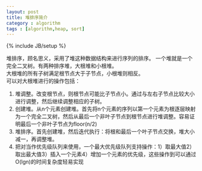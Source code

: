 ```yaml
---
layout: post
title: 堆排序简介
category : algorithm
tags : [algorithm,heap, sort]
---
```

{% include JB/setup %}

堆排序，顾名思义，采用了堆这种数据结构来进行序列的排序。
一个堆就是一个完全二叉树。有两种排序堆，大根堆和小根堆。  
大根堆的所有子树满足根节点大于子节点，小根堆则相反。  
可以对大根堆进行的操作包括：  
1. 堆调整。改变根节点，则根节点可能比子节点小。通过与左右子节点比较大小进行调整，然后继续调整相应的子树。  
2. 创建堆。从n个元素创建堆。首先将n个元素的序列以第一个元素为根逐层映射为一个完全二叉树，然后从最后一个非叶子节点到根节点进行堆调整。容易证明最后一个非叶子节点为floor(n/2)  
3. 堆排序。首先创建堆，然后迭代执行：将根和最后一个叶子节点交换，堆大小减一，再调整堆。  
4. 把对当作优先级队列来使用，一个最大优先级队列支持操作：1）取最大值2）取出最大值3）插入一个元素4）增加一个元素的优先级，这些操作到可以通过O(lgn)的时间复杂度轻易实现